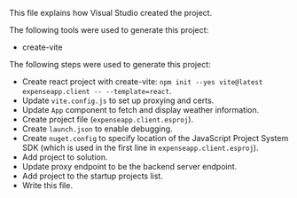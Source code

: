 This file explains how Visual Studio created the project.

The following tools were used to generate this project:
- create-vite

The following steps were used to generate this project:
- Create react project with create-vite: `npm init --yes vite@latest expenseapp.client -- --template=react`.
- Update `vite.config.js` to set up proxying and certs.
- Update `App` component to fetch and display weather information.
- Create project file (`expenseapp.client.esproj`).
- Create `launch.json` to enable debugging.
- Create `nuget.config` to specify location of the JavaScript Project System SDK (which is used in the first line in `expenseapp.client.esproj`).
- Add project to solution.
- Update proxy endpoint to be the backend server endpoint.
- Add project to the startup projects list.
- Write this file.
